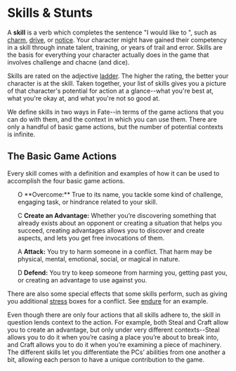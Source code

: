 # Skills & Stunts
A **skill** is a verb which completes the sentence "I would like to <verb>", such as [charm](/skills/charm.md), [drive](/skills/drive.md), or [notice](/skills/notice.md).  Your character might have gained their competency in a skill through innate talent, training, or years of trail and error.  Skills are the basis for everything your character actually does in the game that involves challenge and chacne (and dice).

Skills are rated on the adjective [ladder](/ladder.md). The higher the rating, the better your character is at the skill. Taken together, your list of skills gives you a picture of that character's potential for action at a glance--what you're best at, what you're okay at, and what you're not so good at.

We define skills in two ways in Fate--in terms of the game actions that you can do with them, and the context in which you can use them. There are only a handful of basic game actions, but the number of potential contexts is infinite.

## The Basic Game Actions
Every skill comes with a definition and examples of how it can be used to accomplish the four basic game actions.

<ul>
<span class="fate-font big">O</span> **Overcome:** True to its name, you tackle some kind of challenge, engaging task, or hindrance related to your skill.

<span class="fate-font big">C</span> **Create an Advantage:** Whether you’re discovering something that already exists about an opponent or creating a situation that helps you succeed, creating advantages allows you to discover and create aspects, and lets you get free invocations of them.

<span class="fate-font big">A</span> **Attack:** You try to harm someone in a conflict. That harm may be physical, mental, emotional, social, or magical in nature.

<span class="fate-font big">D</span> **Defend:** You try to keep someone from harming you, getting past you, or creating an advantage to use against you.
</ul>

There are also some special effects that some skills perform, such as giving you additional [stress](/stress.md) boxes for a conflict.  See [endure](/skills/endure.md) for an example.

Even though there are only four actions that all skills adhere to, the skill in question lends context to the action. For example, both Steal and Craft allow you to create an advantage, but only under very different contexts--Steal allows you to do it when you’re casing a place you’re about to break into, and Craft allows you to do it when you’re examining a piece of machinery. The different skills let you differentiate the PCs’ abilities from one another a bit, allowing each person to have a unique contribution to the game.